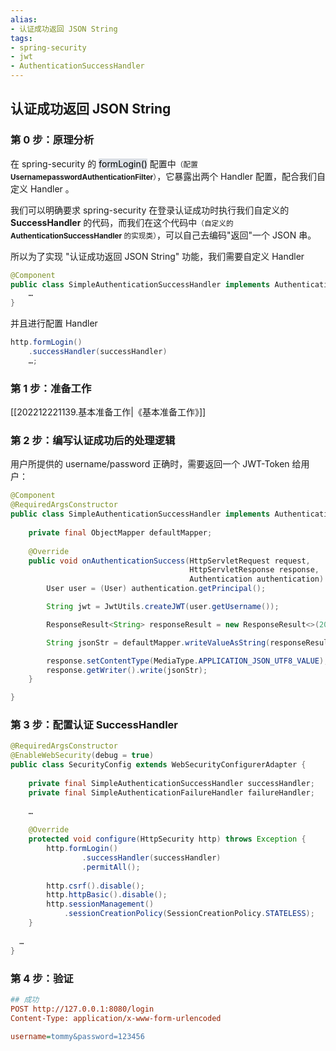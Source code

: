 ```yaml
---
alias: 
- 认证成功返回 JSON String
tags: 
- spring-security
- jwt
- AuthenticationSuccessHandler
---
```


## 认证成功返回 JSON String

### 第 0 步：原理分析

在 spring-security 的 <mark style="background: #CACFD9A6;">formLogin()</mark> 配置中<small>（配置 **UsernamepasswordAuthenticationFilter**）</small>，它暴露出两个 Handler 配置，配合我们自定义 Handler 。

我们可以明确要求 spring-security 在登录认证成功时执行我们自定义的 **SuccessHandler** 的代码，而我们在这个代码中<small>（自定义的 **AuthenticationSuccessHandler** 的实现类）</small>，可以自己去编码"返回"一个 JSON 串。

所以为了实现 "认证成功返回 JSON String" 功能，我们需要自定义 Handler

```java
@Component  
public class SimpleAuthenticationSuccessHandler implements AuthenticationSuccessHandler {  
    …
}
```

并且进行配置 Handler

```java
http.formLogin()  
    .successHandler(successHandler)  
    …;
```

### 第 1 步：准备工作

[[202212221139.基本准备工作|《基本准备工作》]]

### 第 2 步：编写认证成功后的处理逻辑

用户所提供的 username/password 正确时，需要返回一个 JWT-Token 给用户：

```java
@Component
@RequiredArgsConstructor
public class SimpleAuthenticationSuccessHandler implements AuthenticationSuccessHandler {  
        
    private final ObjectMapper defaultMapper;  
        
    @Override 
    public void onAuthenticationSuccess(HttpServletRequest request, 
                                        HttpServletResponse response,  
                                        Authentication authentication) throws IOException, ServletException {  
        User user = (User) authentication.getPrincipal(); 

        String jwt = JwtUtils.createJWT(user.getUsername());

        ResponseResult<String> responseResult = new ResponseResult<>(200, "success", jwt);

        String jsonStr = defaultMapper.writeValueAsString(responseResult);

        response.setContentType(MediaType.APPLICATION_JSON_UTF8_VALUE);  
        response.getWriter().write(jsonStr);  
    }  

}
```

### 第 3 步：配置认证 SuccessHandler

```java
@RequiredArgsConstructor  
@EnableWebSecurity(debug = true)  
public class SecurityConfig extends WebSecurityConfigurerAdapter {  
      
    private final SimpleAuthenticationSuccessHandler successHandler;  
    private final SimpleAuthenticationFailureHandler failureHandler;  
    
    …
        
    @Override  
    protected void configure(HttpSecurity http) throws Exception {  
        http.formLogin()  
                .successHandler(successHandler)
                .permitAll();
                     
        http.csrf().disable();  
        http.httpBasic().disable();  
        http.sessionManagement()
            .sessionCreationPolicy(SessionCreationPolicy.STATELESS);  
    }  
          
  …
}
```

### 第 4 步：验证

```ini
## 成功  
POST http://127.0.0.1:8080/login  
Content-Type: application/x-www-form-urlencoded  

username=tommy&password=123456  
```



